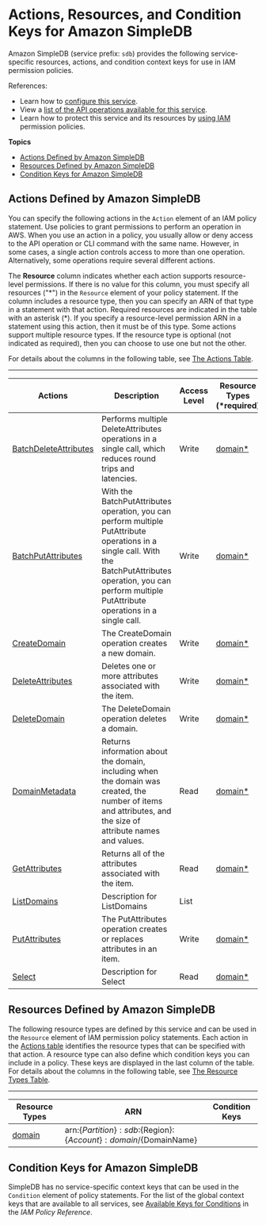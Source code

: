 # Actions, Resources, and Condition Keys for Amazon SimpleDB<a name="list_amazonsimpledb"></a>

Amazon SimpleDB \(service prefix: `sdb`\) provides the following service\-specific resources, actions, and condition context keys for use in IAM permission policies\.

References:
+ Learn how to [configure this service](https://docs.aws.amazon.com/AmazonSimpleDB/latest/DeveloperGuide/)\.
+ View a [list of the API operations available for this service](https://docs.aws.amazon.com/AmazonSimpleDB/latest/DeveloperGuide/)\.
+ Learn how to protect this service and its resources by [using IAM](https://docs.aws.amazon.com/AmazonSimpleDB/latest/DeveloperGuide/UsingIAMWithSDB.html) permission policies\.

**Topics**
+ [Actions Defined by Amazon SimpleDB](#amazonsimpledb-actions-as-permissions)
+ [Resources Defined by Amazon SimpleDB](#amazonsimpledb-resources-for-iam-policies)
+ [Condition Keys for Amazon SimpleDB](#amazonsimpledb-policy-keys)

## Actions Defined by Amazon SimpleDB<a name="amazonsimpledb-actions-as-permissions"></a>

You can specify the following actions in the `Action` element of an IAM policy statement\. Use policies to grant permissions to perform an operation in AWS\. When you use an action in a policy, you usually allow or deny access to the API operation or CLI command with the same name\. However, in some cases, a single action controls access to more than one operation\. Alternatively, some operations require several different actions\.

The **Resource** column indicates whether each action supports resource\-level permissions\. If there is no value for this column, you must specify all resources \("\*"\) in the `Resource` element of your policy statement\. If the column includes a resource type, then you can specify an ARN of that type in a statement with that action\. Required resources are indicated in the table with an asterisk \(\*\)\. If you specify a resource\-level permission ARN in a statement using this action, then it must be of this type\. Some actions support multiple resource types\. If the resource type is optional \(not indicated as required\), then you can choose to use one but not the other\.

For details about the columns in the following table, see [The Actions Table](reference_policies_actions-resources-contextkeys.md#actions_table)\.


****  

| Actions | Description | Access Level | Resource Types \(\*required\) | Condition Keys | Dependent Actions | 
| --- | --- | --- | --- | --- | --- | 
|   [ BatchDeleteAttributes ](https://docs.aws.amazon.com/AmazonSimpleDB/latest/DeveloperGuide/API_BatchDeleteAttributes.html)  | Performs multiple DeleteAttributes operations in a single call, which reduces round trips and latencies\. | Write |   [ domain\* ](#amazonsimpledb-domain)   |  |  | 
|   [ BatchPutAttributes ](https://docs.aws.amazon.com/AmazonSimpleDB/latest/DeveloperGuide/API_BatchPutAttributes.html)  | With the BatchPutAttributes operation, you can perform multiple PutAttribute operations in a single call\. With the BatchPutAttributes operation, you can perform multiple PutAttribute operations in a single call\. | Write |   [ domain\* ](#amazonsimpledb-domain)   |  |  | 
|   [ CreateDomain ](https://docs.aws.amazon.com/AmazonSimpleDB/latest/DeveloperGuide/API_CreateDomain.html)  | The CreateDomain operation creates a new domain\. | Write |   [ domain\* ](#amazonsimpledb-domain)   |  |  | 
|   [ DeleteAttributes ](https://docs.aws.amazon.com/AmazonSimpleDB/latest/DeveloperGuide/API_DeleteAttributes.html)  | Deletes one or more attributes associated with the item\. | Write |   [ domain\* ](#amazonsimpledb-domain)   |  |  | 
|   [ DeleteDomain ](https://docs.aws.amazon.com/AmazonSimpleDB/latest/DeveloperGuide/API_DeleteDomain.html)  | The DeleteDomain operation deletes a domain\. | Write |   [ domain\* ](#amazonsimpledb-domain)   |  |  | 
|   [ DomainMetadata ](https://docs.aws.amazon.com/AmazonSimpleDB/latest/DeveloperGuide/API_DomainMetadata.html)  | Returns information about the domain, including when the domain was created, the number of items and attributes, and the size of attribute names and values\. | Read |   [ domain\* ](#amazonsimpledb-domain)   |  |  | 
|   [ GetAttributes ](https://docs.aws.amazon.com/AmazonSimpleDB/latest/DeveloperGuide/API_GetAttributes.html)  | Returns all of the attributes associated with the item\. | Read |   [ domain\* ](#amazonsimpledb-domain)   |  |  | 
|   [ ListDomains ](https://docs.aws.amazon.com/AmazonSimpleDB/latest/DeveloperGuide/API_ListDomains.html)  | Description for ListDomains | List |  |  |  | 
|   [ PutAttributes ](https://docs.aws.amazon.com/AmazonSimpleDB/latest/DeveloperGuide/API_PutAttributes.html)  | The PutAttributes operation creates or replaces attributes in an item\. | Write |   [ domain\* ](#amazonsimpledb-domain)   |  |  | 
|   [ Select ](https://docs.aws.amazon.com/AmazonSimpleDB/latest/DeveloperGuide/API_Select.html)  | Description for Select | Read |   [ domain\* ](#amazonsimpledb-domain)   |  |  | 

## Resources Defined by Amazon SimpleDB<a name="amazonsimpledb-resources-for-iam-policies"></a>

The following resource types are defined by this service and can be used in the `Resource` element of IAM permission policy statements\. Each action in the [Actions table](#amazonsimpledb-actions-as-permissions) identifies the resource types that can be specified with that action\. A resource type can also define which condition keys you can include in a policy\. These keys are displayed in the last column of the table\. For details about the columns in the following table, see [The Resource Types Table](reference_policies_actions-resources-contextkeys.md#resources_table)\.


****  

| Resource Types | ARN | Condition Keys | 
| --- | --- | --- | 
|   [ domain ](https://docs.aws.amazon.com/sdb/latest/APIReference/DataModel.html)  |  arn:$\{Partition\}:sdb:$\{Region\}:$\{Account\}:domain/$\{DomainName\}  |  | 

## Condition Keys for Amazon SimpleDB<a name="amazonsimpledb-policy-keys"></a>

SimpleDB has no service\-specific context keys that can be used in the `Condition` element of policy statements\. For the list of the global context keys that are available to all services, see [Available Keys for Conditions](reference_policies_condition-keys.html#AvailableKeys) in the *IAM Policy Reference*\.